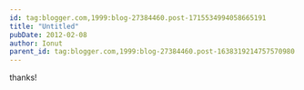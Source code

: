 ```yaml
---
id: tag:blogger.com,1999:blog-27384460.post-1715534994058665191
title: "Untitled"
pubDate: 2012-02-08
author: Ionut
parent_id: tag:blogger.com,1999:blog-27384460.post-1638319214757570980
---
```


thanks!